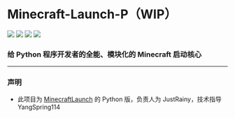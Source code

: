 <h1>Minecraft-Launch-P（WIP）</h1>

![](https://img.shields.io/badge/license-MIT-green)
![](https://img.shields.io/github/repo-size/Blessing-Studio/minecraft-launch-p)
![](https://img.shields.io/github/stars/Blessing-Studio/minecraft-launch-p)
![](https://img.shields.io/github/commit-activity/y/Blessing-Studio/minecraft-launch-p)

<h3><div>给 Python 程序开发者的全能、模块化的 Minecraft 启动核心</div></h3>

-------------------------------------------------------------

### 声明

+ 此项目为 [MinecraftLaunch](https://github.com/Blessing-Studio/MinecraftLaunch) 的 Python 版，负责人为 JustRainy，技术指导 YangSpring114
